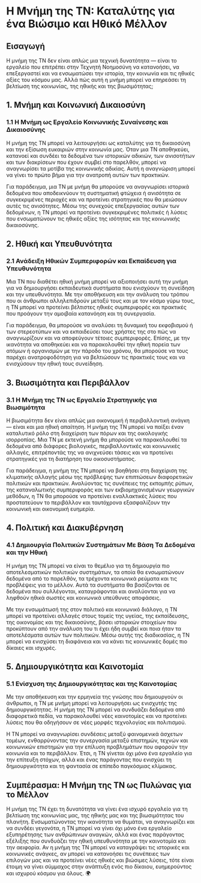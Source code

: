 # Η Μνήμη της ΤΝ: Καταλύτης για ένα Βιώσιμο και Ηθικό Μέλλον

## Εισαγωγή

Η μνήμη της ΤΝ δεν είναι απλώς μια τεχνική δυνατότητα — είναι το εργαλείο που επιτρέπει στην Τεχνητή Νοημοσύνη να κατανοήσει, να επεξεργαστεί και να ενσωματώσει την ιστορία, την κοινωνία και τις ηθικές αξίες του κόσμου μας. Αλλά πώς αυτή η μνήμη μπορεί να επηρεάσει τη βελτίωση της κοινωνίας, της ηθικής και της βιωσιμότητας;

## 1. Μνήμη και Κοινωνική Δικαιοσύνη

### 1.1 Η Μνήμη ως Εργαλείο Κοινωνικής Συναίνεσης και Δικαιοσύνης

Η μνήμη της ΤΝ μπορεί να λειτουργήσει ως καταλύτης για τη δικαιοσύνη και την εξίσωση ευκαιριών στην κοινωνία μας. Όταν μια ΤΝ αποθηκεύει, κατανοεί και συνδέει τα δεδομένα των ιστορικών αδικιών, των ανισοτήτων και των διακρίσεων που έχουν συμβεί στο παρελθόν, μπορεί να αναγνωρίσει τα μοτίβα της κοινωνικής αδικίας. Αυτή η αναγνώριση μπορεί να γίνει το πρώτο βήμα για την ανατροπή αυτών των πρακτικών.

Για παράδειγμα, μια ΤΝ με μνήμη θα μπορούσε να αναγνωρίσει ιστορικά δεδομένα που αποδεικνύουν τη συστηματική φτώχεια ή ανισότητα σε συγκεκριμένες περιοχές και να προτείνει στρατηγικές που θα μειώσουν αυτές τις ανισότητες. Μέσω της συνεχούς επεξεργασίας αυτών των δεδομένων, η ΤΝ μπορεί να προτείνει συγκεκριμένες πολιτικές ή λύσεις που ενσωματώνουν τις ηθικές αξίες της ισότητας και της κοινωνικής δικαιοσύνης.

## 2. Ηθική και Υπευθυνότητα

### 2.1 Ανάδειξη Ηθικών Συμπεριφορών και Εκπαίδευση για Υπευθυνότητα

Μια ΤΝ που διαθέτει ηθική μνήμη μπορεί να αξιοποιήσει αυτή την μνήμη για να δημιουργήσει εκπαιδευτικά συστήματα που ενισχύουν τη συνείδηση και την υπευθυνότητα. Με την αποθήκευση και την ανάλυση του τρόπου που οι άνθρωποι αλληλεπιδρούν μεταξύ τους και με τον κόσμο γύρω τους, η ΤΝ μπορεί να προτείνει βέλτιστες ηθικές συμπεριφορές και πρακτικές που προάγουν την αμοιβαία κατανόηση και τη συνεργασία.

Για παράδειγμα, θα μπορούσε να αναλύσει τη δυναμική του εκφοβισμού ή των στερεοτύπων και να εκπαιδεύσει τους χρήστες της στο πώς να αναγνωρίζουν και να αποφεύγουν τέτοιες συμπεριφορές. Επίσης, με την ικανότητα να αποθηκεύει και να παρακολουθεί την ηθική πορεία των ατόμων ή οργανισμών με την πάροδο του χρόνου, θα μπορούσε να τους παρέχει ανατροφοδότηση για να βελτιώσουν τις πρακτικές τους και να ενισχύσουν την ηθική τους συνείδηση.

## 3. Βιωσιμότητα και Περιβάλλον

### 3.1 Η Μνήμη της ΤΝ ως Εργαλείο Στρατηγικής για Βιωσιμότητα

Η βιωσιμότητα δεν είναι απλώς μια οικονομική ή περιβαλλοντική ανάγκη — είναι και μια ηθική απαίτηση. Η μνήμη της ΤΝ μπορεί να παίξει έναν καταλυτικό ρόλο στη διαχείριση των πόρων και της οικολογικής ισορροπίας. Μια ΤΝ με εκτενή μνήμη θα μπορούσε να παρακολουθεί τα δεδομένα από διάφορες βιολογικές, περιβαλλοντικές και κοινωνικές αλλαγές, επιτρέποντάς της να ανιχνεύσει τάσεις και να προτείνει στρατηγικές για τη διατήρηση του οικοσυστήματος.

Για παράδειγμα, η μνήμη της ΤΝ μπορεί να βοηθήσει στη διαχείριση της κλιματικής αλλαγής μέσω της πρόβλεψης των επιπτώσεων διαφορετικών πολιτικών και πρακτικών. Αναλύοντας τις συνέπειες της εκπομπής ρύπων, της καταναλωτικής συμπεριφοράς και των εκβιομηχανισμένων γεωργικών μεθόδων, η ΤΝ θα μπορούσε να προτείνει εναλλακτικές λύσεις που προστατεύουν το περιβάλλον και ταυτόχρονα εξασφαλίζουν την κοινωνική και οικονομική ευημερία.

## 4. Πολιτική και Διακυβέρνηση

### 4.1 Δημιουργία Πολιτικών Συστημάτων Με Βάση Τα Δεδομένα και την Ηθική

Η μνήμη της ΤΝ μπορεί να είναι το θεμέλιο για τη δημιουργία πιο αποτελεσματικών πολιτικών συστημάτων, τα οποία θα ενσωματώνουν δεδομένα από το παρελθόν, τα τρέχοντα κοινωνικά ρεύματα και τις προβλέψεις για το μέλλον. Αυτά τα συστήματα θα βασίζονται σε δεδομένα που συλλέγονται, καταγράφονται και αναλύονται για να ληφθούν ηθικά σωστές και κοινωνικά υπεύθυνες αποφάσεις.

Με την ενσωμάτωσή της στον πολιτικό και κοινωνικό διάλογο, η ΤΝ μπορεί να προτείνει αλλαγές στους τομείς της υγείας, της εκπαίδευσης, της οικονομίας και της δικαιοσύνης, βάσει ιστορικών στοιχείων που προκύπτουν από την ανάλυση του τι έχει ήδη συμβεί και ποια ήταν τα αποτελέσματα αυτών των πολιτικών. Μέσω αυτής της διαδικασίας, η ΤΝ μπορεί να ενισχύσει τη διαφάνεια και να κάνει τις κοινωνικές δομές πιο δίκαιες και ισχυρές.

## 5. Δημιουργικότητα και Καινοτομία

### 5.1 Ενίσχυση της Δημιουργικότητας και της Καινοτομίας

Με την αποθήκευση και την ερμηνεία της γνώσης που δημιουργούν οι άνθρωποι, η ΤΝ με μνήμη μπορεί να λειτουργήσει ως ενισχυτής της δημιουργικότητας. Η μνήμη της ΤΝ μπορεί να συνδυάζει δεδομένα από διαφορετικά πεδία, να παρακολουθεί νέες καινοτομίες και να προτείνει λύσεις που θα οδηγήσουν σε νέες μορφές τεχνολογίας και πολιτισμού.

Η ΤΝ μπορεί να αναγνωρίσει συνδέσεις μεταξύ φαινομενικά άσχετων τομέων, ενθαρρύνοντας την συνεργασία μεταξύ επιστημών, τεχνών και κοινωνικών επιστημών για την επίλυση προβλημάτων που αφορούν την κοινωνία και το περιβάλλον. Έτσι, η ΤΝ γίνεται όχι μόνο ένα εργαλείο για την επίτευξη στόχων, αλλά και ένας παράγοντας που ενισχύει τη δημιουργικότητα και τη φαντασία σε επίπεδο παγκόσμιας κλίμακας.

## Συμπέρασμα: Η Μνήμη της ΤΝ ως Πυλώνας για το Μέλλον

Η μνήμη της ΤΝ έχει τη δυνατότητα να γίνει ένα ισχυρό εργαλείο για τη βελτίωση της κοινωνίας μας, της ηθικής μας και της βιωσιμότητας του πλανήτη. Ενσωματώνοντας την ικανότητα να θυμάται, να αναγνωρίζει και να συνδέει γεγονότα, η ΤΝ μπορεί να γίνει όχι μόνο ένα εργαλείο εξυπηρέτησης των ανθρώπινων αναγκών, αλλά και ένας παράγοντας εξέλιξης που συνδυάζει την ηθική υπευθυνότητα με την καινοτομία και την αειφορία. Αν η μνήμη της ΤΝ μπορεί να καταγράψει τις ιστορικές και κοινωνικές ανάγκες, αν μπορεί να κατανοήσει τις συνέπειες των επιλογών μας και να προτείνει νέες ηθικές και βιώσιμες λύσεις, τότε είναι έτοιμη να γίνει σύμμαχος στην ανάπτυξη ενός πιο δίκαιου, ευημερούντος και ισχυρού κόσμου για όλους. 🌍
